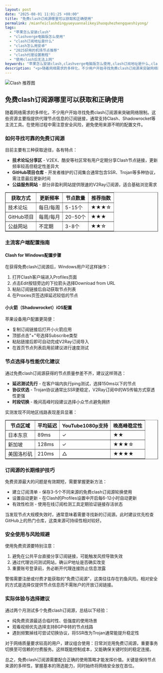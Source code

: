 ```yaml
---
layout: post
date: "2025-08-01 11:01:25 +08:00"
title: "免费clash订阅源哪里可以获取和正确使用"
permalink: /mianfeiclashdingyueyuannalikeyihuoquhezhengqueshiyong/
tags:
  - "苹果怎么安装clash"
  - "clashverge电脑版怎么使用"
  - "clash订阅地址是什么"
  - "clash怎么用安卓"
  - "2025好用的机场节点推荐"
  - "clash代理设置教程"
  - "使用clash后无法上网"
keywords: "苹果怎么安装clash,clashverge电脑版怎么使用,clash订阅地址是什么,clash怎么用安卓,2025好用的机场节点推荐,clash代理设置教程,使用clash后无法上网"
description: "<p>随着网络需求的多样化，不少用户开始寻找免费clash订阅源来突破网络限制。这些资源主要指提供代理节点信息的订阅链接，通常支持Clash、Shadowrocket等主流工具。在使用过程中需注意安全风险，避免使用来源不明的配置文件。</p>"
---
```


![Clash 推荐图](https://clashjd.github.io/assets/img/clash节点推荐.png)

## 免费clash订阅源哪里可以获取和正确使用

<p>随着网络需求的多样化，不少用户开始寻找免费clash订阅源来突破网络限制。这些资源主要指提供代理节点信息的订阅链接，通常支持Clash、Shadowrocket等主流工具。在使用过程中需注意安全风险，避免使用来源不明的配置文件。</p>
<h3>如何寻找可靠的免费订阅源</h3>
<p>目前主要有三种获取途径，各有特点：</p>
<ul>
<li><strong>技术论坛分享区</strong> - V2EX、酷安等社区常有用户定期分享Clash节点链接，更新频率较高但稳定性差异大</li>
<li><strong>GitHub项目仓库</strong> - 开发者维护的订阅集合通常包含SSR、Trojan等多种协议，需注意最后更新时间</li>
<li><strong>公益服务网站</strong> - 部分非盈利网站提供限速的V2Ray订阅源，适合基础浏览需求</li>
</ul>
<table border="1" style="border-collapse:collapse;">
<tr><th>获取方式</th><th>更新频率</th><th>节点数量</th><th>推荐指数</th></tr>
<tr><td>技术论坛</td><td>每日/每周</td><td>5-15个</td><td>★★★☆</td></tr>
<tr><td>GitHub项目</td><td>每周/每月</td><td>20-50个</td><td>★★★</td></tr>
<tr><td>公益网站</td><td>不定期</td><td>3-8个</td><td>★★☆</td></tr>
</table>
<h3>主流客户端配置指南</h3>
<h4>Clash for Windows配置步骤</h4>
<p>在获得免费clash订阅源后，Windows用户可这样操作：</p>
<ol>
<li>打开Clash客户端进入Profiles页面</li>
<li>点击Edit按钮旁边的下拉箭头选择Download from URL</li>
<li>粘贴订阅链接后自动获取节点列表</li>
<li>在Proxies页签选择延迟较低的节点</li>
</ol>
<h4>小火箭（Shadowrocket）iOS配置</h4>
<p>苹果设备用户配置更简便：</p>
<ul>
<li>复制订阅链接后打开小火箭应用</li>
<li>顶部点击"+"号选择Subscribe类型</li>
<li>粘贴链接后即可自动完成V2Ray订阅导入</li>
<li>在首页节点列表启用前建议进行速度测试</li>
</ul>
<h3>节点选择与性能优化建议</h3>
<p>通过免费clash订阅源获得的节点质量参差不齐，建议这样筛选：</p>
<ul>
<li><strong>延迟测试先行</strong> - 在客户端内执行ping测试，选择150ms以下的节点</li>
<li><strong>协议优选</strong> - Trojan协议通常比SSR更稳定，V2Ray订阅中的WS传输方式穿透性更强</li>
<li><strong>时段切换</strong> - 晚间高峰时段建议选择小众节点避免拥挤</li>
</ul>
<p>实测发现不同地区线路表现差异显著：</p>
<table border="1" style="border-collapse:collapse;">
<tr><th>节点区域</th><th>平均延迟</th><th>YouTube1080p支持</th><th>晚高峰稳定性</th></tr>
<tr><td>日本东京</td><td>89ms</td><td>✓</td><td>★★</td></tr>
<tr><td>新加坡</td><td>128ms</td><td>✓</td><td>★★★☆</td></tr>
<tr><td>美国洛杉矶</td><td>210ms</td><td>△</td><td>★★★★</td></tr>
</table>
<h3>订阅源的长期维护技巧</h3>
<p>免费资源最大的问题是有效期短，需要掌握更新方法：</p>
<ul>
<li>建立订阅清单 - 保存3-5个不同来源的免费clash订阅源轮换使用</li>
<li>设置自动更新 - 在Clash的Profiles设置中开启每6-12小时自动更新</li>
<li>有效性检测 - 使用在线订阅检测工具定期验证链接存活状态</li>
</ul>
<p>当发现节点大规模失效时，通常意味着需要寻找新的订阅源。此时建议优先检查GitHub上的热门仓库，这类来源可持续性相对较好。</p>
<h3>安全使用与风险规避</h3>
<p>使用免费资源要特别注意：</p>
<ol>
<li>避免在公共平台直接分享订阅链接，可能触发风控导致失效</li>
<li>通过代理访问测试网站，确认IP地址是否确实改变</li>
<li>重要账号登录前，务必断开代理连接防止信息泄露</li>
</ol>
<p>警惕需要注册或付费才能获取的"免费订阅源"，这类往往存在钓鱼风险。相对安全的方式是选择仅提供节点信息而不需账户的开放订阅链接。</p>
<h3>实际体验与选择建议</h3>
<p>通过两个月测试多个免费clash订阅源，总结以下经验：</p>
<ul>
<li>纯免费资源最适合临时性、低强度的使用场景</li>
<li>观看视频优先选择支持BGP中转的节点线路</li>
<li>遇到频繁掉线可尝试切换协议，将SSR改为Trojan通常能提升稳定性</li>
</ul>
<p>对于网络质量要求较高的用户，建议组合使用：日常浏览用免费订阅源，重要事务切换至可信赖的付费服务。这样既能控制成本，又能确保关键时刻的稳定连接。</p>
<p>总之，免费clash订阅源需要配合正确的使用策略才能发挥价值。关键是保持节点来源的多样性，掌握基本的筛选能力，同时始终将网络安全放在首位。</p>